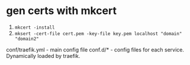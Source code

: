 # gen certs with mkcert

1. `mkcert -install`
2. `mksert -cert-file cert.pem -key-file key.pem localhost "domain" "domain2"`

conf/traefik.yml - main config file
conf.d/* - config files for each service. Dynamically loaded by traefik.
